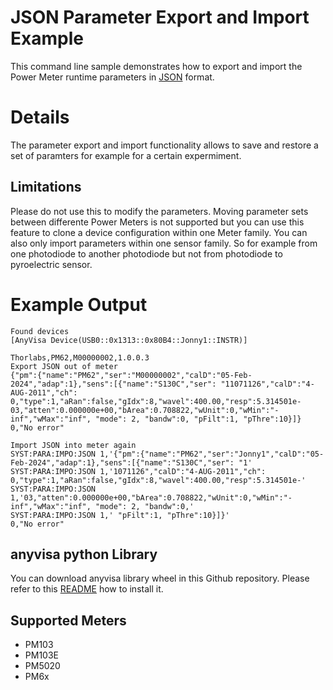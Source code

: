 # JSON Parameter Export and Import Example
This command line sample demonstrates how to export and import the Power Meter runtime parameters
in [JSON]() format. 

# Details 

The parameter export and import functionality allows to save and restore a set of paramters for example for a certain expermiment.

## Limitations
Please do not use this to modify the parameters. Moving parameter sets between differente Power Meters is not supported but you 
can use this feature to clone a device configuration within one Meter family. You can also only import parameters within 
one sensor family. So for example from one photodiode to another photodiode but not from photodiode to pyroelectric sensor.


# Example Output

```
Found devices
[AnyVisa Device(USB0::0x1313::0x80B4::Jonny1::INSTR)]

Thorlabs,PM62,M00000002,1.0.0.3
Export JSON out of meter
{"pm":{"name":"PM62","ser":"M00000002","calD":"05-Feb-2024","adap":1},"sens":[{"name":"S130C","ser": "11071126","calD":"4-AUG-2011","ch": 0,"type":1,"aRan":false,"gIdx":8,"wavel":400.00,"resp":5.314501e-03,"atten":0.000000e+00,"bArea":0.708822,"wUnit":0,"wMin":"-inf","wMax":"inf", "mode": 2, "bandw":0, "pFilt":1, "pThre":10}]}
0,"No error"

Import JSON into meter again
SYST:PARA:IMPO:JSON 1,'{"pm":{"name":"PM62","ser":"Jonny1","calD":"05-Feb-2024","adap":1},"sens":[{"name":"S130C","ser": "1'
SYST:PARA:IMPO:JSON 1,'1071126","calD":"4-AUG-2011","ch": 0,"type":1,"aRan":false,"gIdx":8,"wavel":400.00,"resp":5.314501e-'
SYST:PARA:IMPO:JSON 1,'03,"atten":0.000000e+00,"bArea":0.708822,"wUnit":0,"wMin":"-inf","wMax":"inf", "mode": 2, "bandw":0,'
SYST:PARA:IMPO:JSON 1,' "pFilt":1, "pThre":10}]}'
0,"No error"
```

## anyvisa python Library
You can download anyvisa library wheel in this Github repository. Please refer to this [README](../Readme.md) how to install it. 

## Supported Meters
- PM103
- PM103E
- PM5020
- PM6x
